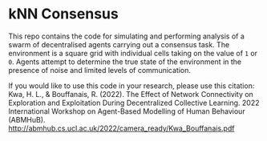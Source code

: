 # kNN Consensus
This repo contains the code for simulating and performing analysis of a swarm of decentralised agents carrying out a consensus task. The environment is a square grid with individual cells taking on the value of `1` or `0`. Agents attempt to determine the true state of the environment in the presence of noise and limited levels of communication. 

If you would like to use this code in your research, please use this citation:
Kwa, H. L., & Bouffanais, R. (2022). The Effect of Network Connectivity on Exploration and Exploitation During Decentralized Collective Learning. 2022 International Workshop on Agent-Based Modelling of Human Behaviour (ABMHuB). http://abmhub.cs.ucl.ac.uk/2022/camera_ready/Kwa_Bouffanais.pdf
